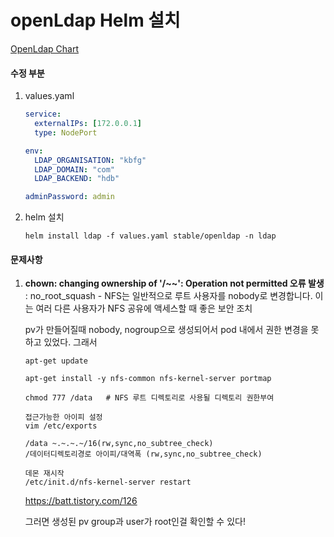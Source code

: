 # openLdap Helm 설치

[OpenLdap Chart](https://github.com/helm/charts/tree/master/stable/openldap) 

#### 수정 부분 

1. values.yaml

   ```yaml
   service:
     externalIPs: [172.0.0.1]
     type: NodePort
   
   env:
     LDAP_ORGANISATION: "kbfg"
     LDAP_DOMAIN: "com"
     LDAP_BACKEND: "hdb"
   
   adminPassword: admin
   ```

   

2. helm 설치

   ```shell
   helm install ldap -f values.yaml stable/openldap -n ldap
   ```



#### 문제사항 

1. **chown: changing ownership of '/~~': Operation not permitted 오류 발생**
   : no_root_squash - NFS는 일반적으로 루트 사용자를 nobody로 변경합니다. 이는 여러 다른 사용자가 NFS 공유에 액세스할 때 좋은 보안 조치

   pv가 만들어질때 nobody, nogroup으로 생성되어서 pod 내에서 권한 변경을 못하고 있었다. 그래서

   ```shell
   apt-get update
   
   apt-get install -y nfs-common nfs-kernel-server portmap
   
   chmod 777 /data   # NFS 루트 디렉토리로 사용될 디렉토리 권한부여
   
   접근가능한 아이피 설정
   vim /etc/exports
   
   /data ~.~.~.~/16(rw,sync,no_subtree_check)
   /데이터디렉토리경로 아이피/대역폭 (rw,sync,no_subtree_check)
   
   데몬 재시작
   /etc/init.d/nfs-kernel-server restart
   ```

   https://batt.tistory.com/126

   

   그러면 생성된 pv group과  user가 root인걸 확인할 수 있다!
